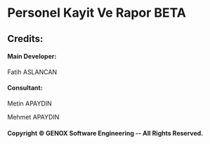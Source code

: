 # Personel Kayit Ve Rapor BETA


## Credits:


#### Main Developer:


Fatih ASLANCAN


#### Consultant:


Metin APAYDIN


Mehmet APAYDIN




#### Copyright © GENOX Software Engineering -- All Rights Reserved.
